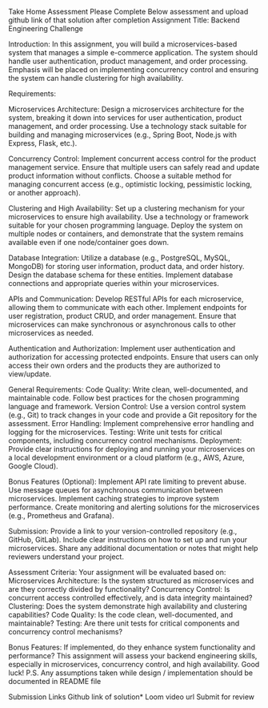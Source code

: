 Take Home Assessment
Please Complete Below assessment and upload github link of that solution after completion
Assignment Title: Backend Engineering Challenge

Introduction: In this assignment, you will build a microservices-based system that manages a simple e-commerce application. The system should handle user authentication, product management, and order processing. Emphasis will be placed on implementing concurrency control and ensuring the system can handle clustering for high availability.

Requirements:

Microservices Architecture: Design a microservices architecture for the system, breaking it down into services for user authentication, product management, and order processing.
Use a technology stack suitable for building and managing microservices (e.g., Spring Boot, Node.js with Express, Flask, etc.).

Concurrency Control: Implement concurrent access control for the product management service. Ensure that multiple users can safely read and update product information without conflicts.
Choose a suitable method for managing concurrent access (e.g., optimistic locking, pessimistic locking, or another approach).


Clustering and High Availability: Set up a clustering mechanism for your microservices to ensure high availability. Use a technology or framework suitable for your chosen programming language.
Deploy the system on multiple nodes or containers, and demonstrate that the system remains available even if one node/container goes down.


Database Integration: Utilize a database (e.g., PostgreSQL, MySQL, MongoDB) for storing user information, product data, and order history. Design the database schema for these entities.
Implement database connections and appropriate queries within your microservices.


APIs and Communication: Develop RESTful APIs for each microservice, allowing them to communicate with each other.
Implement endpoints for user registration, product CRUD, and order management.
Ensure that microservices can make synchronous or asynchronous calls to other microservices as needed.


Authentication and Authorization: Implement user authentication and authorization for accessing protected endpoints.
Ensure that users can only access their own orders and the products they are authorized to view/update.


General Requirements:
Code Quality: Write clean, well-documented, and maintainable code. Follow best practices for the chosen programming language and framework.
Version Control: Use a version control system (e.g., Git) to track changes in your code and provide a Git repository for the assessment.
Error Handling: Implement comprehensive error handling and logging for the microservices.
Testing: Write unit tests for critical components, including concurrency control mechanisms.
Deployment: Provide clear instructions for deploying and running your microservices on a local development environment or a cloud platform (e.g., AWS, Azure, Google Cloud).


Bonus Features (Optional):
Implement API rate limiting to prevent abuse.
Use message queues for asynchronous communication between microservices.
Implement caching strategies to improve system performance.
Create monitoring and alerting solutions for the microservices (e.g., Prometheus and Grafana).


Submission:
Provide a link to your version-controlled repository (e.g., GitHub, GitLab).
Include clear instructions on how to set up and run your microservices.
Share any additional documentation or notes that might help reviewers understand your project.


Assessment Criteria:
Your assignment will be evaluated based on:
Microservices Architecture: Is the system structured as microservices and are they correctly divided by functionality?
Concurrency Control: Is concurrent access controlled effectively, and is data integrity maintained?
Clustering: Does the system demonstrate high availability and clustering capabilities?
Code Quality: Is the code clean, well-documented, and maintainable?
Testing: Are there unit tests for critical components and concurrency control mechanisms?


Bonus Features: If implemented, do they enhance system functionality and performance?
This assignment will assess your backend engineering skills, especially in microservices, concurrency control, and high availability. Good luck!
P.S. Any assumptions taken while design / implementation should be documented in README file

Submission Links
Github link of solution*
Loom video url
Submit for review

